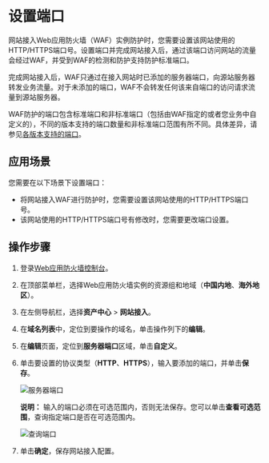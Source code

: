 # 设置端口

网站接入Web应用防火墙（WAF）实例防护时，您需要设置该网站使用的HTTP/HTTPS端口号。设置端口并完成网站接入后，通过该端口访问网站的流量会经过WAF，并受到WAF的检测和防护支持防护标准端口。

完成网站接入后，WAF只通过在接入网站时已添加的服务器端口，向源站服务器转发业务流量。对于未添加的端口，WAF不会转发任何该来自端口的访问请求流量到源站服务器。

WAF防护的端口包含标准端口和非标准端口（包括由WAF指定的或者您业务中自定义的），不同的版本支持的端口数量和非标准端口范围有所不同。具体差异，请参见[各版本支持的端口](/cn.zh-CN/接入WAF/WAF支持的端口.md)。

## 应用场景

您需要在以下场景下设置端口：

-   将网站接入WAF进行防护时，您需要设置该网站使用的HTTP/HTTPS端口号。
-   该网站使用的HTTP/HTTPS端口号有修改时，您需要更改端口设置。

## 操作步骤

1.  登录[Web应用防火墙控制台](https://yundun.console.aliyun.com/?p=waf)。

2.  在顶部菜单栏，选择Web应用防火墙实例的资源组和地域（**中国内地**、**海外地区**）。

3.  在左侧导航栏，选择**资产中心** \> **网站接入**。

4.  在**域名列表**中，定位到要操作的域名，单击操作列下的**编辑**。

5.  在**编辑**页面，定位到**服务器端口**区域，单击**自定义**。

6.  单击要设置的协议类型（**HTTP**、**HTTPS**），输入要添加的端口，并单击**保存**。

    ![服务器端口](https://static-aliyun-doc.oss-accelerate.aliyuncs.com/assets/img/zh-CN/8011549951/p102177.png)

    **说明：** 输入的端口必须在可选范围内，否则无法保存。您可以单击**查看可选范围**，查询指定端口是否在可选范围内。

    ![查询端口](https://static-aliyun-doc.oss-accelerate.aliyuncs.com/assets/img/zh-CN/8011549951/p102191.png)

7.  单击**确定**，保存网站接入配置。


